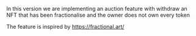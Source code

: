 In this version we are implementing an auction feature with withdraw an NFT that has been fractionalise and the owner does not own every token

The feature is inspired by https://fractional.art/
